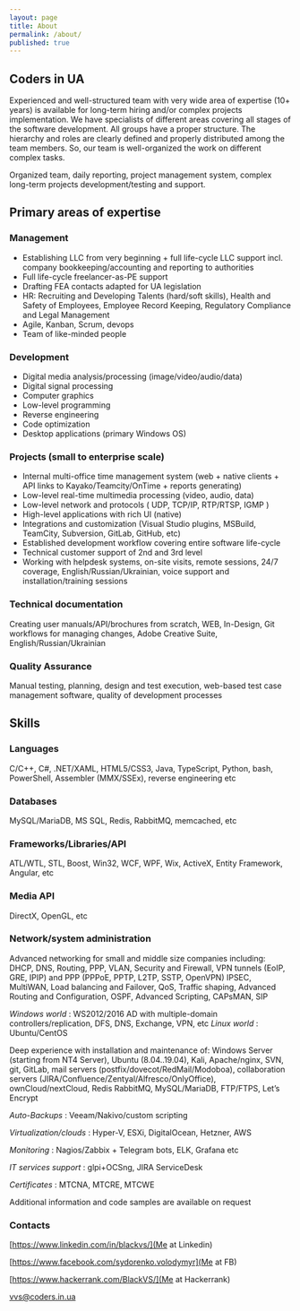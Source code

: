 ```yaml
---
layout: page
title: About
permalink: /about/
published: true
---
```


## Coders in UA

Experienced and well-structured team with very wide area of expertise (10+ years) is available for long-term hiring and/or complex projects implementation. We have specialists of different areas covering all stages of the software development.  All groups have a proper structure. The hierarchy and roles are clearly defined and properly distributed among the team members. So, our team is well-organized the work on different complex tasks.

Organized team, daily reporting, project management system, complex long-term projects development/testing and support.

## Primary areas of expertise
### Management
- Establishing LLC from very beginning + full life-cycle LLC support incl. company bookkeeping/accounting and reporting to authorities
- Full life-cycle freelancer-as-PE support
- Drafting FEA contacts adapted for UA legislation
- HR: Recruiting and Developing Talents (hard/soft skills), Health and Safety of Employees, Employee Record Keeping, Regulatory Compliance and Legal Management
- Agile, Kanban, Scrum, devops
- Team of like-minded people

### Development
- Digital media analysis/processing (image/video/audio/data)
- Digital signal processing
- Computer graphics
- Low-level programming
- Reverse engineering
- Code optimization
- Desktop applications (primary Windows OS)


### Projects (small to enterprise scale)
- Internal multi-office time management system (web + native clients + API links to Kayako/Teamcity/OnTime + reports generating)
- Low-level real-time multimedia processing (video, audio, data)
- Low-level network and protocols ( UDP, TCP/IP, RTP/RTSP, IGMP )
- High-level applications with rich UI (native)
- Integrations and customization (Visual Studio plugins, MSBuild, TeamCity, Subversion, GitLab, GitHub, etc)
- Established development workflow covering entire software life-cycle
- Technical customer support of 2nd and 3rd level
- Working with helpdesk systems, on-site visits, remote sessions, 24/7 coverage, English/Russian/Ukrainian, voice support and installation/training sessions


### Technical documentation
Creating user manuals/API/brochures from scratch, WEB, In-Design, Git workflows for managing changes, Adobe Creative Suite, English/Russian/Ukrainian

### Quality Assurance
Manual testing, planning, design and test execution, web-based test case management software, quality of development processes

 

 

## Skills
### Languages
C/C++, C#, .NET/XAML, HTML5/CSS3, Java, TypeScript, Python, bash, PowerShell, Assembler (MMX/SSEx), reverse engineering etc

### Databases
MySQL/MariaDB, MS SQL, Redis, RabbitMQ, memcached, etc

### Frameworks/Libraries/API
ATL/WTL, STL, Boost, Win32, WCF, WPF, Wix, ActiveX, Entity Framework, Angular, etc

### Media API
DirectX, OpenGL, etc

### Network/system administration
Advanced networking for small and middle size companies including: DHCP, DNS, Routing, PPP, VLAN, Security and Firewall, VPN tunnels (EoIP, GRE, IPIP) and PPP (PPPoE, PPTP, L2TP, SSTP, OpenVPN) IPSEC, MultiWAN, Load balancing and Failover, QoS, Traffic shaping, Advanced Routing and Configuration, OSPF, Advanced Scripting, CAPsMAN, SIP

_Windows world_ : WS2012/2016 AD with multiple-domain controllers/replication, DFS, DNS, Exchange, VPN, etc
_Linux world_ : Ubuntu/CentOS

Deep experience with installation and maintenance of: Windows Server (starting from NT4 Server), Ubuntu (8.04..19.04), Kali, Apache/nginx, SVN, git, GitLab, mail servers (postfix/dovecot/RedMail/Modoboa), collaboration servers (JIRA/Confluence/Zentyal/Alfresco/OnlyOffice), ownCloud/nextCloud, Redis RabbitMQ, MySQL/MariaDB, FTP/FTPS, Let’s Encrypt

_Auto-Backups_ : Veeam/Nakivo/custom scripting

_Virtualization/clouds_ : Hyper-V, ESXi, DigitalOcean, Hetzner, AWS

_Monitoring_ : Nagios/Zabbix + Telegram bots, ELK, Grafana etc

_IT services support_ : glpi+OCSng, JIRA ServiceDesk

_Certificates_ : MTCNA, MTCRE, MTCWE

 

Additional information and code samples are available on request

 
### Contacts

[https://www.linkedin.com/in/blackvs/](Me at Linkedin)

[https://www.facebook.com/sydorenko.volodymyr](Me at FB)

[https://www.hackerrank.com/BlackVS/](Me at Hackerrank)

[vvs@coders.in.ua](mailto:vvs@coders.in.ua)


